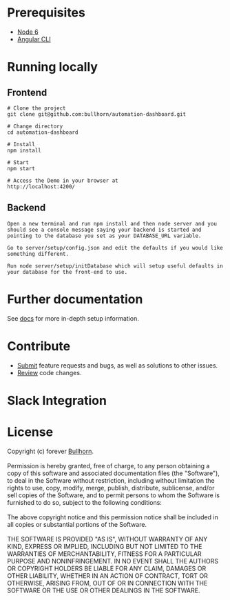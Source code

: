 # Prerequisites
- [Node 6](https://nodejs.org/en/)
- [Angular CLI](https://cli.angular.io/)

# Running locally
## Frontend
```
# Clone the project
git clone git@github.com:bullhorn/automation-dashboard.git

# Change directory
cd automation-dashboard

# Install
npm install

# Start
npm start

# Access the Demo in your browser at
http://localhost:4200/
```
## Backend
```
Open a new terminal and run npm install and then node server and you should see a console message saying your backend is started and pointing to the database you set as your DATABASE_URL variable.

Go to server/setup/config.json and edit the defaults if you would like something different.

Run node server/setup/initDatabase which will setup useful defaults in your database for the front-end to use.
```

# Further documentation
See [docs](docs/) for more in-depth setup information.

# Contribute
- [Submit](https://github.com/bullhorn/automation-dashboard/issues) feature requests and bugs, as well as solutions to other issues.
- [Review](https://github.com/bullhorn/automation-dashboard/pulls) code changes.

# Slack Integration

# License
Copyright (c) forever [Bullhorn](http://www.bullhorn.com/).
<br><br>
Permission is hereby granted, free of charge, to any person obtaining a copy of this software and associated documentation files (the "Software"), to deal in the Software without restriction, including without limitation the rights to use, copy, modify, merge, publish, distribute, sublicense, and/or sell copies of the Software, and to permit persons to whom the Software is furnished to do so, subject to the following conditions:
<br><br>
The above copyright notice and this permission notice shall be included in all copies or substantial portions of the Software.
<br><br>
THE SOFTWARE IS PROVIDED "AS IS", WITHOUT WARRANTY OF ANY KIND, EXPRESS OR IMPLIED, INCLUDING BUT NOT LIMITED TO THE WARRANTIES OF MERCHANTABILITY, FITNESS FOR A PARTICULAR PURPOSE AND NONINFRINGEMENT. IN NO EVENT SHALL THE AUTHORS OR COPYRIGHT HOLDERS BE LIABLE FOR ANY CLAIM, DAMAGES OR OTHER LIABILITY, WHETHER IN AN ACTION OF CONTRACT, TORT OR OTHERWISE, ARISING FROM, OUT OF OR IN CONNECTION WITH THE SOFTWARE OR THE USE OR OTHER DEALINGS IN THE SOFTWARE.
